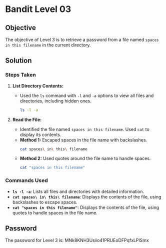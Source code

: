 # Bandit Level 03

## Objective

The objective of Level 3 is to retrieve a password from a file named `spaces in this filename` in the current directory.

## Solution

### Steps Taken

1. **List Directory Contents:**
   - Used the `ls` command with `-l` and `-a` options to view all files and directories, including hidden ones.
     ```bash
     ls -l -a
     ```

2. **Read the File:**
   - Identified the file named `spaces in this filename`. Used `cat` to display its contents. 
   - **Method 1:** Escaped spaces in the file name with backslashes.
     ```bash
     cat spaces\ in\ this\ filename
     ```
   - **Method 2:** Used quotes around the file name to handle spaces.
     ```bash
     cat "spaces in this filename"
     ```

### Commands Used

- **`ls -l -a`**: Lists all files and directories with detailed information.
- **`cat spaces\ in\ this\ filename`**: Displays the contents of the file, using backslashes to escape spaces.
- **`cat "spaces in this filename"`**: Displays the contents of the file, using quotes to handle spaces in the file name.

## Password

The password for Level 3 is: MNk8KNH3Usiio41PRUEoDFPqfxLPlSmx

